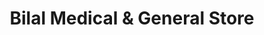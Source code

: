 ---
title: "Bilal Medical & General Store"
url: /karachi/bilal-medical-und-general-store/
shop: Sanitätshaus
---